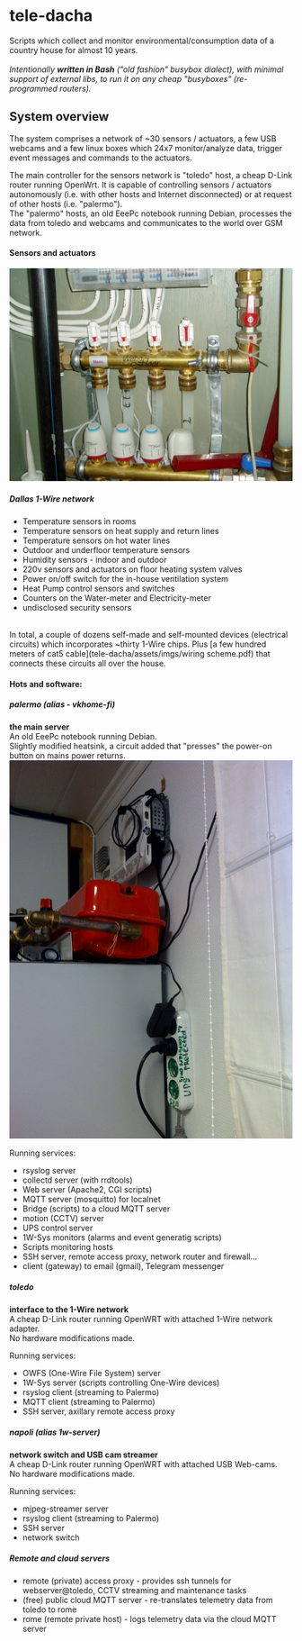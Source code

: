 # tele-dacha
Scripts which collect and monitor environmental/consumption data of a country house for almost 10 years.<br />
<br />
_Intentionally **written in Bash** ("old fashion" busybox dialect), with minimal support of external libs, to run it on any cheap "busyboxes" (re-programmed routers)._ 
<br />

## System overview
The system comprises a network of ~30 sensors / actuators, a few USB webcams and a few linux boxes which 24x7 monitor/analyze data, trigger event messages and commands to the actuators. 

The main controller for the sensors network is "toledo" host, a cheap D-Link router running OpenWrt. It is capable of controlling sensors / actuators autonomously (i.e. with other hosts and Internet disconnected) or at request of other hosts (i.e. "palermo"). <br />
The "palermo" hosts, an old EeePc notebook running Debian, processes the data from toledo and webcams and communicates to the world over GSM network.  

#### Sensors and actuators
![alt text](https://github.com/vkonst/tele-dacha/blob/master/assets/imgs/heat_distribution_valves.JPG)
<br />

##### Dallas 1-Wire network
- Temperature sensors in rooms
- Temperature sensors on heat supply and return lines
- Temperature sensors on hot water lines
- Outdoor and underfloor temperature sensors
- Humidity sensors - indoor and outdoor
- 220v sensors and actuators on floor heating system valves
- Power on/off switch for the in-house ventilation system
- Heat Pump control sensors and switches
- Counters on the Water-meter and Electricity-meter
- undisclosed security sensors
<br />
In total, a couple of dozens self-made and self-mounted devices (electrical circuits) which incorporates ~thirty 1-Wire chips. Plus [a few hundred meters of cat5 cable](tele-dacha/assets/imgs/wiring scheme.pdf) that connects these circuits all over the house.

#### Hots and software:
##### palermo _(alias - vkhome-fi)_
**the main server**<br />
An old EeePc notebook running Debian.<br />
Slightly modified heatsink, a circuit added that "presses" the power-on button on mains power returns.<br />
![alt text](https://github.com/vkonst/tele-dacha/blob/master/assets/imgs/palermo_host.jpg)
<br />

Running services:<br />
- rsyslog server
- collectd server (with rrdtools)
- Web server (Apache2, CGI scripts)
- MQTT server (mosquitto) for localnet
- Bridge (scripts) to a cloud MQTT server
- motion (CCTV) server
- UPS control server 
- 1W-Sys monitors (alarms and event generatig scripts)
- Scripts monitoring hosts 
- SSH server, remote access proxy, network router and firewall...
- client (gateway) to email (gmail), Telegram messenger

##### toledo
**interface to the 1-Wire network**<br>
A cheap D-Link router running OpenWRT with attached 1-Wire network adapter.<br />
No hardware modifications made.

Running services:<br />
- OWFS (One-Wire File System) server
- 1W-Sys server (scripts controlling One-Wire devices)
- rsyslog client (streaming to Palermo)
- MQTT client (streaming to Palermo)
- SSH server, axillary remote access proxy

##### napoli _(alias 1w-server)_
**network switch and USB cam streamer**<br />
A cheap D-Link router running OpenWRT with attached USB Web-cams.<br />
No hardware modifications made.<br />

Running services:<br />
- mjpeg-streamer server
- rsyslog client (streaming to Palermo)
- SSH server
- network switch

##### Remote and cloud servers
- remote (private) access proxy - provides ssh tunnels for webserver@toledo, CCTV streaming and maintenance tasks
- (free) public cloud MQTT server - re-translates telemetry data from toledo to rome 
- rome (remote private host) - logs telemetry data via the cloud MQTT server
